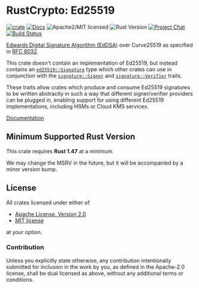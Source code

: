 # RustCrypto: Ed25519

[![crate][crate-image]][crate-link]
[![Docs][docs-image]][docs-link]
![Apache2/MIT licensed][license-image]
![Rust Version][rustc-image]
[![Project Chat][chat-image]][chat-link]
[![Build Status][build-image]][build-link]

[Edwards Digital Signature Algorithm (EdDSA)][1] over Curve25519 as specified
in [RFC 8032][2].

This crate doesn't contain an implementation of Ed25519, but instead
contains an [`ed25519::Signature`][3] type which other crates can use in
conjunction with the [`signature::Signer`][4] and [`signature::Verifier`][5]
traits.

These traits allow crates which produce and consume Ed25519 signatures
to be written abstractly in such a way that different signer/verifier
providers can be plugged in, enabling support for using different
Ed25519 implementations, including HSMs or Cloud KMS services.

[Documentation][docs-link]

## Minimum Supported Rust Version

This crate requires **Rust 1.47** at a minimum.

We may change the MSRV in the future, but it will be accompanied by a minor
version bump.

## License

All crates licensed under either of

 * [Apache License, Version 2.0](http://www.apache.org/licenses/LICENSE-2.0)
 * [MIT license](http://opensource.org/licenses/MIT)

at your option.

### Contribution

Unless you explicitly state otherwise, any contribution intentionally submitted
for inclusion in the work by you, as defined in the Apache-2.0 license, shall be
dual licensed as above, without any additional terms or conditions.

[//]: # (badges)

[crate-image]: https://img.shields.io/crates/v/ed25519.svg
[crate-link]: https://crates.io/crates/ed25519
[docs-image]: https://docs.rs/ed25519/badge.svg
[docs-link]: https://docs.rs/ed25519/
[license-image]: https://img.shields.io/badge/license-Apache2.0/MIT-blue.svg
[rustc-image]: https://img.shields.io/badge/rustc-1.47+-blue.svg
[chat-image]: https://img.shields.io/badge/zulip-join_chat-blue.svg
[chat-link]: https://rustcrypto.zulipchat.com/#narrow/stream/260048-signatures
[build-image]: https://github.com/RustCrypto/signatures/workflows/ed25519/badge.svg?branch=master&event=push
[build-link]: https://github.com/RustCrypto/signatures/actions?query=workflow%3Aed25519

[//]: # (general links)

[1]: https://en.wikipedia.org/wiki/EdDSA
[2]: https://tools.ietf.org/html/rfc8032
[3]: https://docs.rs/ed25519/latest/ed25519/struct.Signature.html
[4]: https://docs.rs/signature/latest/signature/trait.Signer.html
[5]: https://docs.rs/signature/latest/signature/trait.Verifier.html
